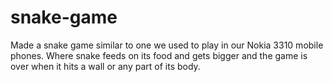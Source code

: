 # snake-game
Made a snake game similar to one we used to play in our Nokia 3310 mobile phones. Where snake feeds on its food and gets bigger and the game is over when it hits a wall or any part of its body.
